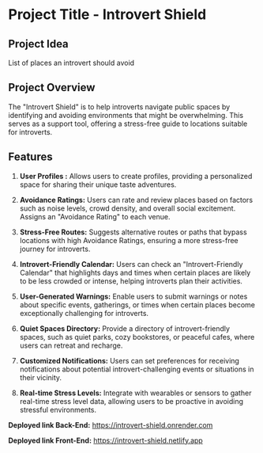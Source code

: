 # Project Title - Introvert Shield

## Project Idea

List of places an introvert should avoid

## Project Overview

The "Introvert Shield" is to help introverts navigate public spaces by identifying and avoiding environments that might be overwhelming. This serves as a support tool, offering a stress-free guide to locations suitable for introverts.

## Features
1. **User Profiles :**
   Allows users to create profiles, providing a personalized space for sharing their unique taste adventures.

2. **Avoidance Ratings:**
   Users can rate and review places based on factors such as noise levels, crowd density, and overall social excitement. Assigns an "Avoidance Rating" to each venue.

3. **Stress-Free Routes:**
   Suggests alternative routes or paths that bypass locations with high Avoidance Ratings, ensuring a more stress-free journey for introverts.

4. **Introvert-Friendly Calendar:**
   Users can check an "Introvert-Friendly Calendar" that highlights days and times when certain places are likely to be less crowded or intense, helping introverts plan their activities.

5. **User-Generated Warnings:**
   Enable users to submit warnings or notes about specific events, gatherings, or times when certain places become exceptionally challenging for introverts.

6. **Quiet Spaces Directory:**
   Provide a directory of introvert-friendly spaces, such as quiet parks, cozy bookstores, or peaceful cafes, where users can retreat and recharge.

7. **Customized Notifications:**
   Users can set preferences for receiving notifications about potential introvert-challenging events or situations in their vicinity.

8. **Real-time Stress Levels:**
   Integrate with wearables or sensors to gather real-time stress level data, allowing users to be proactive in avoiding stressful environments.

**Deployed link Back-End:** https://introvert-shield.onrender.com

**Deployed link Front-End:** https://introvert-shield.netlify.app
